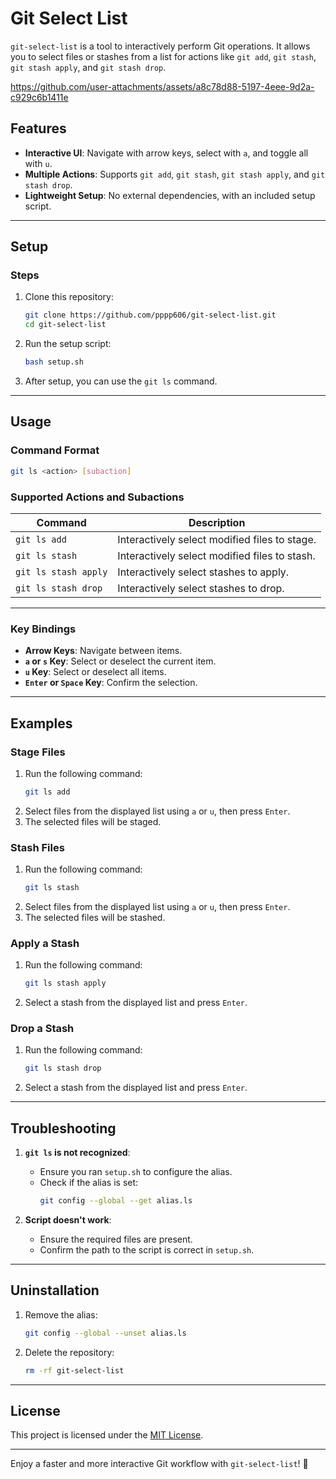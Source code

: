 # Git Select List

`git-select-list` is a tool to interactively perform Git operations. It allows you to select files or stashes from a list for actions like `git add`, `git stash`, `git stash apply`, and `git stash drop`.

https://github.com/user-attachments/assets/a8c78d88-5197-4eee-9d2a-c929c6b1411e

## Features

- **Interactive UI**: Navigate with arrow keys, select with `a`, and toggle all with `u`.
- **Multiple Actions**: Supports `git add`, `git stash`, `git stash apply`, and `git stash drop`.
- **Lightweight Setup**: No external dependencies, with an included setup script.

---

## Setup

### Steps

1. Clone this repository:
   ```bash
   git clone https://github.com/pppp606/git-select-list.git
   cd git-select-list
   ```

2. Run the setup script:
   ```bash
   bash setup.sh
   ```

3. After setup, you can use the `git ls` command.

---

## Usage

### Command Format

```bash
git ls <action> [subaction]
```

### Supported Actions and Subactions

| Command                 | Description                                           |
|-------------------------|-------------------------------------------------------|
| `git ls add`            | Interactively select modified files to stage.         |
| `git ls stash`          | Interactively select modified files to stash.         |
| `git ls stash apply`    | Interactively select stashes to apply.                |
| `git ls stash drop`     | Interactively select stashes to drop.                 |

---

### Key Bindings

- **Arrow Keys**: Navigate between items.
- **`a` or `s` Key**: Select or deselect the current item.
- **`u` Key**: Select or deselect all items.
- **`Enter` or `Space` Key**: Confirm the selection.

---

## Examples

### Stage Files
1. Run the following command:
   ```bash
   git ls add
   ```
2. Select files from the displayed list using `a` or `u`, then press `Enter`.
3. The selected files will be staged.

### Stash Files
1. Run the following command:
   ```bash
   git ls stash
   ```
2. Select files from the displayed list using `a` or `u`, then press `Enter`.
3. The selected files will be stashed.

### Apply a Stash
1. Run the following command:
   ```bash
   git ls stash apply
   ```
2. Select a stash from the displayed list and press `Enter`.

### Drop a Stash
1. Run the following command:
   ```bash
   git ls stash drop
   ```
2. Select a stash from the displayed list and press `Enter`.

---

## Troubleshooting

1. **`git ls` is not recognized**:
   - Ensure you ran `setup.sh` to configure the alias.
   - Check if the alias is set:
     ```bash
     git config --global --get alias.ls
     ```

2. **Script doesn't work**:
   - Ensure the required files are present.
   - Confirm the path to the script is correct in `setup.sh`.

---

## Uninstallation

1. Remove the alias:
   ```bash
   git config --global --unset alias.ls
   ```

2. Delete the repository:
   ```bash
   rm -rf git-select-list
   ```

---

## License

This project is licensed under the [MIT License](LICENSE).

---

Enjoy a faster and more interactive Git workflow with `git-select-list`! 🎉

